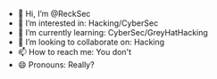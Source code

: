 - 👋 Hi, I’m @ReckSec
- 👀 I’m interested in: Hacking/CyberSec
- 🌱 I’m currently learning: CyberSec/GreyHatHacking
- 💞️ I’m looking to collaborate on: Hacking
- 📫 How to reach me: You don't
- 😄 Pronouns: Really?

